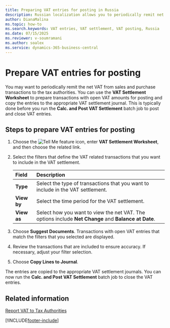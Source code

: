 ```yaml
---
title: Preparing VAT entries for posting in Russia
description: Russian localization allows you to periodically remit net VAT from sales and purchase transactions to the tax authorities.
author: DianaMalina
ms.topic: how-to
ms.search.keywords: VAT entries, VAT settlement, VAT posting, Russia
ms.date: 07/15/2025
ms.reviewer: v-soumramani
ms.author: soalex
ms.service: dynamics-365-business-central
---
```


# Prepare VAT entries for posting

You may want to periodically remit the net VAT from sales and purchase transactions to the tax authorities. You can use the **VAT Settlement Worksheet** to prepare transactions with open VAT amounts for posting and copy the entries to the appropriate VAT settlement journal. This is typically done before you run the **Calc. and Post VAT Settlement** batch job to post and close VAT entries.

## Steps to prepare VAT entries for posting

1. Choose the ![Tell Me feature](../../media/ui-search/search_small.png "Tell me what you want to do") icon, enter **VAT Settlement Worksheet**, and then choose the related link.
1. Select the filters that define the VAT related transactions that you want to include in the VAT settlement.

   | Field | Description |
   |:-|:-|
   | **Type** | Select the type of transactions that you want to include in the VAT settlement. |
   | **View by** | Select the time period for the VAT settlement. |
   | **View as** | Select how you want to view the net VAT. The options include **Net Change** and **Balance at Date**. |

1. Choose **Suggest Documents**. Transactions with open VAT entries that match the filters that you selected are displayed.

1. Review the transactions that are included to ensure accuracy. If necessary, adjust your filter selection.

1. Choose **Copy Lines to Journal**.

The entries are copied to the appropriate VAT settlement journals. You can now run the **Calc. and Post VAT Settlement** batch job to close the VAT entries.

## Related information

[Report VAT to Tax Authorities](../../finance-how-report-vat.md)  

[!INCLUDE[footer-include](../../includes/footer-banner.md)]
